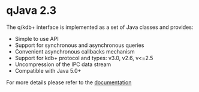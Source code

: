 <!-- img src="http://www.devnet.de/fileadmin/images/DEVnet_Logo2014.png" width="150px" height="150px"/-->

qJava 2.3
=========

The q/kdb+ interface is implemented as a set of Java classes and provides:
- Simple to use API
- Support for synchronous and asynchronous queries
- Convenient asynchronous callbacks mechanism
- Support for kdb+ protocol and types: v3.0, v2.6, v<=2.5
- Uncompression of the IPC data stream
- Compatible with Java 5.0+


For more details please refer to the [documentation](doc/Readme.md)
